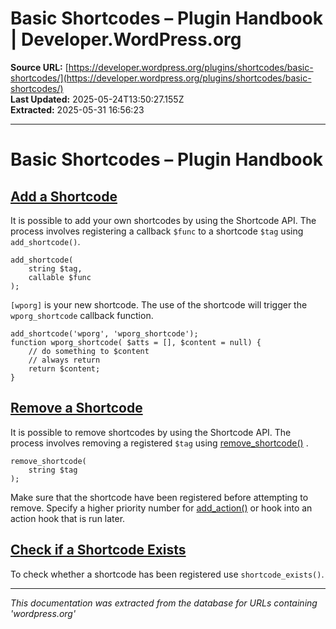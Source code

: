 # Basic Shortcodes – Plugin Handbook | Developer.WordPress.org

**Source URL:** [https://developer.wordpress.org/plugins/shortcodes/basic-shortcodes/](https://developer.wordpress.org/plugins/shortcodes/basic-shortcodes/)  
**Last Updated:** 2025-05-24T13:50:27.155Z  
**Extracted:** 2025-05-31 16:56:23

---

# Basic Shortcodes – Plugin Handbook

## [Add a Shortcode](#add-a-shortcode)

It is possible to add your own shortcodes by using the Shortcode API. The process involves registering a callback `$func` to a shortcode `$tag` using `add_shortcode()`.

```
add_shortcode(
    string $tag,
    callable $func
);
```

`[wporg]` is your new shortcode. The use of the shortcode will trigger the `wporg_shortcode` callback function.

```
add_shortcode('wporg', 'wporg_shortcode');
function wporg_shortcode( $atts = [], $content = null) {
    // do something to $content
    // always return
    return $content;
}
```

## [Remove a Shortcode](#remove-a-shortcode)

It is possible to remove shortcodes by using the Shortcode API. The process involves removing a registered `$tag` using [remove\_shortcode()](https://developer.wordpress.org/reference/functions/remove_shortcode/) .

```
remove_shortcode(
    string $tag
);
```

Make sure that the shortcode have been registered before attempting to remove. Specify a higher priority number for [add\_action()](https://developer.wordpress.org/reference/functions/add_action/) or hook into an action hook that is run later.

## [Check if a Shortcode Exists](#check-if-a-shortcode-exists)

To check whether a shortcode has been registered use `shortcode_exists()`.

---

*This documentation was extracted from the database for URLs containing 'wordpress.org'*
